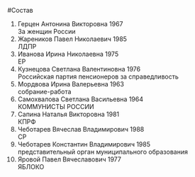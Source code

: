 #Состав
1. Герцен Антонина Викторовна 1967   
    За женщин России
2. Жареников Павел Николаевич 1985   
    ЛДПР
3. Иванова Ирина Николаевна 1975   
    ЕР
4. Кузнецова Светлана Валентиновна 1976   
    Российская партия пенсионеров за справедливость
5. Мордвова Ирина Валерьевна 1963   
    собрание-работа
6. Самохвалова Светлана Васильевна 1964   
    КОММУНИСТЫ РОССИИ
7. Сапина Наталья Викторовна 1981   
    КПРФ
8. Чеботарев Вячеслав Владимирович 1988   
    СР
9. Чеботарев Константин Владимирович 1985   
    представительный орган муниципального образования
10. Яровой Павел Вячеславович 1977   
    ЯБЛОКО
